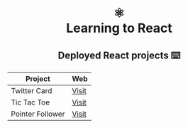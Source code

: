 <div align='center'>

# ⚛️ <br> Learning to React

## Deployed React projects ⌨️

| Project | Web |
| --- | --- |
| Twitter Card | [Visit](https://twitter-card-prod.vercel.app/) |
| Tic Tac Toe | [Visit](https://tic-tac-toe-prod.vercel.app/) |
| Pointer Follower | [Visit](https://pointer-follower.vercel.app/) |

</div>
